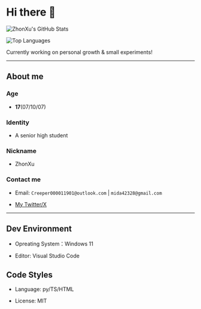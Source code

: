 # Hi there 👋

![ZhonXu's GitHub Stats](https://github-readme-stats.vercel.app/api?username=ZhonX07&show_icons=true&theme=radical)  

![Top Languages](https://github-readme-stats.vercel.app/api/top-langs/?username=ZhonX07&layout=compact) 

Currently working on personal growth & small experiments!

---

## About me

### Age

- **17**(07/10/07)

### Identity

- A senior high student

### Nickname
- ZhonXu

### Contact me

- Email: `Creeper000011901@outlook.com` | `mida42328@gmail.com`

- [My Twitter/X](https://twitter.com/ZhonXuForCS)

---

## Dev Environment

- Opreating System：Windows 11

- Editor: Visual Studio Code

## Code Styles

- Language: py/TS/HTML

- License: MIT
